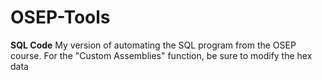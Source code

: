 # OSEP-Tools

**SQL Code**
My version of automating the SQL program from the OSEP course. For the "Custom Assemblies" function, be sure to modify the hex data

